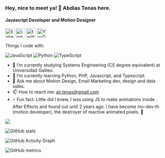 ### Hey, nice to meet ya! 👋 Abdias Tenas here.
#### Javascript Developer and Motion Designer

[<img src='https://raw.githubusercontent.com/Rush/Font-Awesome-SVG-PNG/master/white/svg/linkedin-square.svg' alt='linkedin' height='30'>](https://www.linkedin.com/in/abdiastenas/) [<img src='https://raw.githubusercontent.com/Rush/Font-Awesome-SVG-PNG/master/white/svg/instagram.svg' alt='instagram' height='30' filter='white'>](https://www.instagram.com/abdiastenas/)  [<img src='https://raw.githubusercontent.com/Rush/Font-Awesome-SVG-PNG/master/white/svg/twitter-square.svg' alt='twitter' height='30'>](https://twitter.com/abdias_tenas)  [<img src='https://raw.githubusercontent.com/Rush/Font-Awesome-SVG-PNG/master/white/svg/youtube-play.svg' alt='YouTube' height='30'>](https://www.youtube.com/channel/UCbiq0I1QS2Sr_bkQcbwviuQ)  


Things I code with:
<p>
  <img alt="JavaScript" src='https://img.shields.io/badge/-Javascript-f7e018?style=flat-square&logo=javascript&logoColor=black' />
  <img alt="Python" src='https://img.shields.io/badge/Python-306998?style=flat-square&logo=python&logoColor=FFD43B' />
  <img alt="TypeScript" src="https://img.shields.io/badge/-TypeScript-007ACC?style=flat-square&logo=typescript&logoColor=white" />
</p>

- 🔭 I’m currently studying Systems Engineering (CS degree equivalent) at Universidad Galileo.
- 🌱 I’m currently learning Python, PHP, Javascript, and Typescript. 
- 💬 Ask me about Motion Design, Email Marketing dev, design and data sides. 
- 📫 How to reach me: air.tenas@gmail.com 
- ⚡ Fun fact: Little did I knew, I was using JS to make animations inside After Effects and found out until 2 years ago. I have become mo-dev-th (motion developer), the destroyer of reactive animated pixels. 🤠 


<img src="https://github-readme-stats.vercel.app/api/top-langs/?username=anuraghazra&layout=compact&show_icons=true" />
<!-- (https://github.com/abdiastenas/github-readme-stats) -->

![GitHub stats](https://github-readme-stats.vercel.app/api?username=abdiastenas&show_icons=true&hide=contribs,prs&cache_seconds=86400&theme=github_dark)  

![GitHub Activity Graph](https://activity-graph.herokuapp.com/graph?username=abdiastenas)

![GitHub metrics](https://metrics.lecoq.io/abdiastenas)


